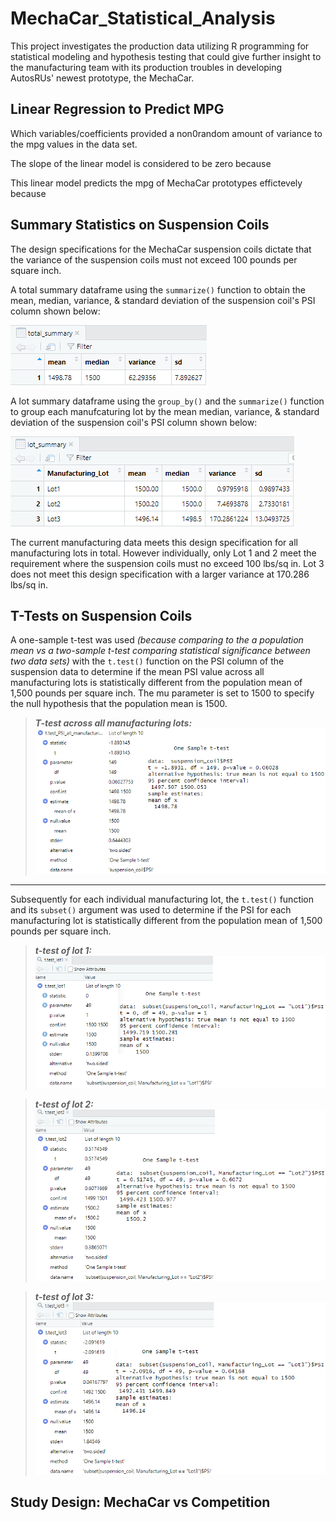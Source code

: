 # MechaCar_Statistical_Analysis
This project investigates the production data utilizing R programming for statistical modeling and hypothesis testing that could give further insight to the manufacturing team with its production troubles in developing AutosRUs' newest prototype, the MechaCar.

## Linear Regression to Predict MPG
Which variables/coefficients provided a non0random amount of variance to the mpg values in the data set.

The slope of the linear model is considered to be zero because

This linear model predicts the mpg of MechaCar prototypes effictevely because


## Summary Statistics on Suspension Coils
The design specifications for the MechaCar suspension coils dictate that the variance of the suspension coils must not exceed 100 pounds per square inch.

A total summary dataframe using the <code>summarize()</code> function to obtain the mean, median, variance, & standard deviation of the suspension coil's PSI column shown below:  
  
![total_summary](https://github.com/vzhang90/MechaCar_Statistical_Analysis/blob/main/images/total_summary.png)

A lot summary dataframe using the <code>group_by()</code> and the <code>summarize()</code> function to group each manufcaturing lot by the mean median, variance, & standard deviation of the suspension coil's PSI column shown below:
 
![lot_summary](https://github.com/vzhang90/MechaCar_Statistical_Analysis/blob/main/images/lot_summary.png)

The current manufacturing data meets this design specification for all manufacturing lots in total. However individually, only Lot 1 and 2 meet the requirement where the suspension coils must no exceed 100 lbs/sq in. Lot 3 does not meet this design specification with a larger variance at 170.286 lbs/sq in.

## T-Tests on Suspension Coils
A one-sample t-test was used *(because comparing to the a population mean vs a two-sample t-test comparing statistical significance between two data sets)* with the <code>t.test()</code> function on the PSI column of the suspension data to determine if the mean PSI value across all manufacturing lots is statistically different from the population mean of 1,500 pounds per square inch. The mu parameter is set to 1500 to specify the null hypothesis that the population mean is 1500.
 
> ***T-test across all manufacturing lots:***
![T-test across all manufacturing lots](https://github.com/vzhang90/MechaCar_Statistical_Analysis/blob/main/images/t.test_PSI_all_manufacturing_lots.png)

---
Subsequently for each individual manufacturing lot, the <code>t.test()</code> function and its <code>subset()</code> argument was used to determine if the PSI for each manufacturing lot is statistically different from the population mean of 1,500 pounds per square inch.   

> ***t-test of lot 1:***
![t-test of lot 1](https://github.com/vzhang90/MechaCar_Statistical_Analysis/blob/main/images/t.test_lot1.png) 

> ***t-test of lot 2:***  
![t-test of lot 2](https://github.com/vzhang90/MechaCar_Statistical_Analysis/blob/main/images/t.test_lot2.png) 

> ***t-test of lot 3:***  
![t-test of lot 3](https://github.com/vzhang90/MechaCar_Statistical_Analysis/blob/main/images/t.test_lot3.png) 


## Study Design: MechaCar vs Competition
